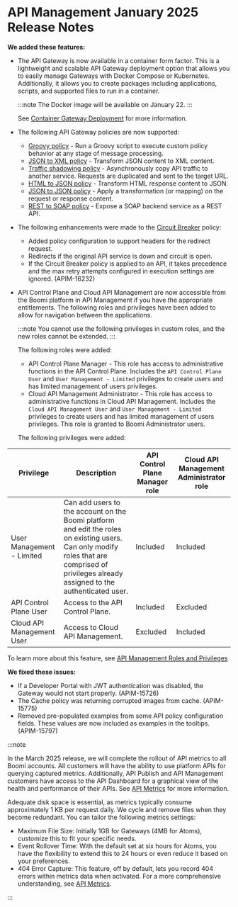 #  API Management January 2025 Release Notes

<head>
  <meta name="guidename" content="Release Notes"/>
  <meta name="context" content="GUID-246418fb-82d8-454a-b451-e1461362ec28"/>
</head>


**We added these features:**

- The API Gateway is now available in a container form factor. This is a lightweight and scalable API Gateway deployment option that allows you to easily manage Gateways with Docker Compose or Kubernetes. Additionally, it allows you to create packages including applications, scripts, and supported files to run in a container.

  :::note
  The Docker image will be available on January 22. 
  :::

  See [Container Gateway Deployment](../../API%20Management/Topics/api-docker.md) for more information.

- The following API Gateway policies are now supported:
  - [Groovy policy](../../API%20Management/Topics/api-groovy_policy.md) - Run a Groovy script to execute custom policy behavior at any stage of message processing.
  - [JSON to XML policy](../../API%20Management/Topics/api-json_to_xml_policy.md) - Transform JSON content to XML content.
  - [Traffic shadowing policy](../../API%20Management/Topics/api-traffic_shadowing_policy.md) -  Asynchronously copy API traffic to another service. Requests are duplicated and sent to the target URL.
  - [HTML to JSON policy](../../API%20Management/Topics/api-html_to_json_policy.md) - Transform HTML response content to JSON.
  - [JSON to JSON policy](../../API%20Management/Topics/api-json_to_json_policy.md) - Apply a transformation (or mapping) on the request or response content.
  - [REST to SOAP policy](../../API%20Management/Topics/api-rest_to_soap_policy.md) - Expose a SOAP backend service as a REST API.
- The following enhancements were made to the [Circuit Breaker](../../API%20Management/Topics/api-circuit_breaker_policy.md) policy:
  - Added policy configuration to support headers for the redirect request.
  - Redirects if the original API service is down and circuit is open.
  - If the Circuit Breaker policy is applied to an API, it takes precedence and the max retry attempts configured in execution settings are ignored. (APIM-16232)
- API Control Plane and Cloud API Management are now accessible from the Boomi platform in API Management if you have the appropriate entitlements. The following roles and privileges have been added to allow for navigation between the applications.

  :::note
  You cannot use the following privileges in custom roles, and the new roles cannot be extended.
  :::

  The following roles were added:

  - API Control Plane Manager - This role has access to administrative functions in the API Control Plane. Includes the `API Control Plane User` and `User Management - Limited` privileges to create users and has limited management of users privileges.
  - Cloud API Management Administrator - This role has access to administrative functions in Cloud API Management. Includes the `Cloud API Management User` and `User Management - Limited` privileges to create users and has limited management of users privileges. This role is granted to Boomi Administrator users.

  The following privileges were added:

|Privilege|	Description|	API Control Plane Manager role|	Cloud API Management Administrator role|
|---|---|---|---|
| User Management - Limited|Can add users to the account on the Boomi platform and edit the roles on existing users.  Can only modify roles that are comprised of privileges already assigned to the authenticated user. | Included| Included|
|API Control Plane User | Access to the API Control Plane.| Included| Excluded|
|Cloud API Management User|Access to Cloud API Management. | Excluded|Included |

To learn more about this feature, see [API Management Roles and Privileges](../../API%20Management/Topics/api_apim_roles_and_privileges.md)

**We fixed these issues:**

- If a Developer Portal with JWT authentication was disabled, the Gateway would not start properly. (APIM-15726)
- The Cache policy was returning corrupted images from cache. (APIM-15775)
- Removed  pre-populated examples from some API policy configuration fields. These values are now included as examples in the tooltips.  (APIM-15797)

:::note

In the March 2025 release, we will complete the rollout of API metrics to all Boomi accounts. All customers will have the ability to use platform APIs for querying captured metrics. Additionally, API Publish and API Management customers have access to the API Dashboard for a graphical view of the health and performance of their APIs. See [API Metrics](/docs/Atomsphere/API%20Management/Topics/api-metrics_0e0f3adb-2fcb-4af5-bbd1-aee58d2e713f.md) for more information.

Adequate disk space is essential, as metrics typically consume approximately 1 KB per request daily. We cycle and remove files when they become redundant. You can tailor the following metrics settings:

- Maximum File Size: Initially 1GB for Gateways (4MB for Atoms), customize this to fit your specific needs.
- Event Rollover Time: With the default set at six hours for Atoms, you have the flexibility to extend this to 24 hours or even reduce it based on your preferences.
- 404 Error Capture: This feature, off by default, lets you record 404 errors within metrics data when activated. For a more comprehensive understanding, see [API Metrics](/docs/Atomsphere/API%20Management/Topics/api-metrics_0e0f3adb-2fcb-4af5-bbd1-aee58d2e713f.md).

:::